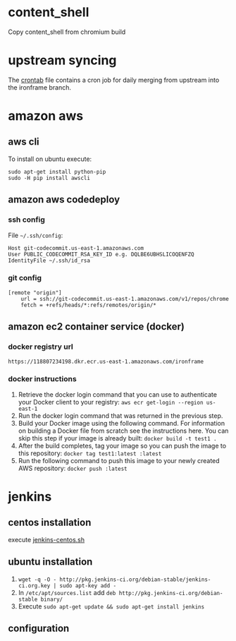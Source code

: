 # content_shell
Copy content_shell from chromium build

# upstream syncing
The [crontab](crontab) file contains a cron job for daily merging from upstream into the ironframe branch.

# amazon aws

## aws cli
To install on ubuntu execute:
```
sudo apt-get install python-pip
sudo -H pip install awscli
```

## amazon aws codedeploy

### ssh config
File `~/.ssh/config`:
```
Host git-codecommit.us-east-1.amazonaws.com
User PUBLIC_CODECOMMIT_RSA_KEY_ID e.g. DQLBE6UBHSLICOQENFZQ
IdentityFile ~/.ssh/id_rsa
```
### git config
```
[remote "origin"]
	url = ssh://git-codecommit.us-east-1.amazonaws.com/v1/repos/chrome
	fetch = +refs/heads/*:refs/remotes/origin/*
```

## amazon ec2 container service (docker)

### docker registry url
 `https://118807234198.dkr.ecr.us-east-1.amazonaws.com/ironframe`

### docker instructions
1. Retrieve the docker login command that you can use to authenticate your Docker client to your registry: `aws ecr get-login --region us-east-1`
2. Run the docker login command that was returned in the previous step.
3. Build your Docker image using the following command. For information on building a Docker file from scratch see the instructions here. You can skip this step if your image is already built: `docker build -t test1 .`
4. After the build completes, tag your image so you can push the image to this repository: `docker tag test1:latest :latest`
5. Run the following command to push this image to your newly created AWS repository: `docker push :latest`

# jenkins

## centos installation
execute [jenkins-centos.sh](jenkins-centos.sh)

## ubuntu installation
1. `wget -q -O - http://pkg.jenkins-ci.org/debian-stable/jenkins-ci.org.key | sudo apt-key add -`
2. In `/etc/apt/sources.list` add `deb http://pkg.jenkins-ci.org/debian-stable binary/`
3. Execute `sudo apt-get update && sudo apt-get install jenkins`

## configuration

